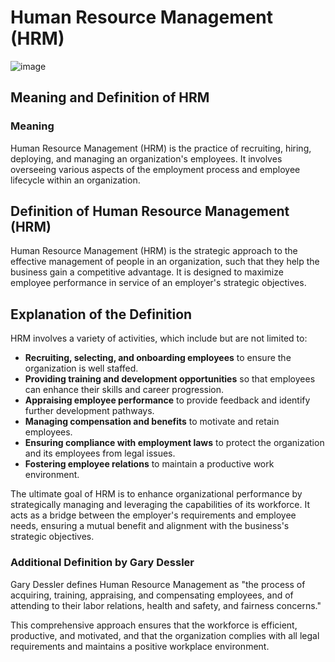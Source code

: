 # Human Resource Management (HRM)
![image](https://github.com/Collegehive/Aims_notes/assets/159722383/ef935237-6136-4921-948c-028392d290ee)

## Meaning and Definition of HRM

### Meaning
Human Resource Management (HRM) is the practice of recruiting, hiring, deploying, and managing an organization's employees. It involves overseeing various aspects of the employment process and employee lifecycle within an organization.

## Definition of Human Resource Management (HRM)

Human Resource Management (HRM) is the strategic approach to the effective management of people in an organization, such that they help the business gain a competitive advantage. It is designed to maximize employee performance in service of an employer's strategic objectives.

## Explanation of the Definition

HRM involves a variety of activities, which include but are not limited to:
- **Recruiting, selecting, and onboarding employees** to ensure the organization is well staffed.
- **Providing training and development opportunities** so that employees can enhance their skills and career progression.
- **Appraising employee performance** to provide feedback and identify further development pathways.
- **Managing compensation and benefits** to motivate and retain employees.
- **Ensuring compliance with employment laws** to protect the organization and its employees from legal issues.
- **Fostering employee relations** to maintain a productive work environment.

The ultimate goal of HRM is to enhance organizational performance by strategically managing and leveraging the capabilities of its workforce. It acts as a bridge between the employer's requirements and employee needs, ensuring a mutual benefit and alignment with the business's strategic objectives.

### Additional Definition by Gary Dessler
Gary Dessler defines Human Resource Management as "the process of acquiring, training, appraising, and compensating employees, and of attending to their labor relations, health and safety, and fairness concerns."

This comprehensive approach ensures that the workforce is efficient, productive, and motivated, and that the organization complies with all legal requirements and maintains a positive workplace environment.
